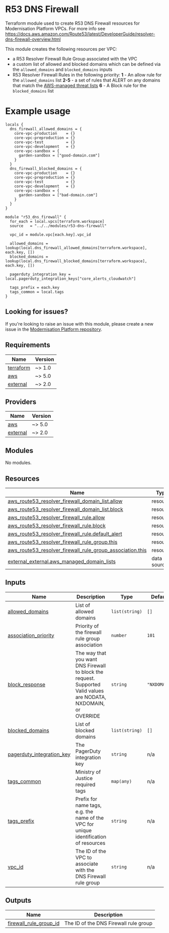 # R53 DNS Firewall

Terraform module used to create R53 DNS Firewall resources for Modernisation Platform VPCs. For more info see https://docs.aws.amazon.com/Route53/latest/DeveloperGuide/resolver-dns-firewall-overview.html

This module creates the following resources per VPC:

- a R53 Resolver Firewall Rule Group associated with the VPC
- a custom list of allowed and blocked domains which can be defined via the `allowed_domains` and `blocked_domains` inputs
- R53 Resolver Firewall Rules in the following priority:
  **1** - An allow rule for the `allowed_domains` list
  **2-5** - a set of rules that ALERT on any domains that match the [AWS-managed threat lists](https://docs.aws.amazon.com/Route53/latest/DeveloperGuide/resolver-dns-firewall-managed-domain-lists.html)
  **6** - A Block rule for the `blocked_domains` list

# Example usage

```
locals {
  dns_firewall_allowed_domains = {
    core-vpc-production    = {}
    core-vpc-preproduction = {}
    core-vpc-test          = {}
    core-vpc-development   = {}
    core-vpc-sandbox = {
      garden-sandbox = ["good-domain.com"]
    }
  }
  dns_firewall_blocked_domains = {
    core-vpc-production    = {}
    core-vpc-preproduction = {}
    core-vpc-test          = {}
    core-vpc-development   = {}
    core-vpc-sandbox = {
      garden-sandbox = ["bad-domain.com"]
    }
  }
}

module "r53_dns_firewall" {
  for_each = local.vpcs[terraform.workspace]
  source   = "../../modules/r53-dns-firewall"

  vpc_id = module.vpc[each.key].vpc_id

  allowed_domains = lookup(local.dns_firewall_allowed_domains[terraform.workspace], each.key, [])
  blocked_domains = lookup(local.dns_firewall_blocked_domains[terraform.workspace], each.key, [])

  pagerduty_integration_key = local.pagerduty_integration_keys["core_alerts_cloudwatch"]

  tags_prefix = each.key
  tags_common = local.tags
}
```

## Looking for issues?
If you're looking to raise an issue with this module, please create a new issue in the [Modernisation Platform repository](https://github.com/ministryofjustice/modernisation-platform/issues).

<!-- BEGIN_TF_DOCS -->
## Requirements

| Name | Version |
|------|---------|
| <a name="requirement_terraform"></a> [terraform](#requirement\_terraform) | ~> 1.0 |
| <a name="requirement_aws"></a> [aws](#requirement\_aws) | ~> 5.0 |
| <a name="requirement_external"></a> [external](#requirement\_external) | ~> 2.0 |

## Providers

| Name | Version |
|------|---------|
| <a name="provider_aws"></a> [aws](#provider\_aws) | ~> 5.0 |
| <a name="provider_external"></a> [external](#provider\_external) | ~> 2.0 |

## Modules

No modules.

## Resources

| Name | Type |
|------|------|
| [aws_route53_resolver_firewall_domain_list.allow](https://registry.terraform.io/providers/hashicorp/aws/latest/docs/resources/route53_resolver_firewall_domain_list) | resource |
| [aws_route53_resolver_firewall_domain_list.block](https://registry.terraform.io/providers/hashicorp/aws/latest/docs/resources/route53_resolver_firewall_domain_list) | resource |
| [aws_route53_resolver_firewall_rule.allow](https://registry.terraform.io/providers/hashicorp/aws/latest/docs/resources/route53_resolver_firewall_rule) | resource |
| [aws_route53_resolver_firewall_rule.block](https://registry.terraform.io/providers/hashicorp/aws/latest/docs/resources/route53_resolver_firewall_rule) | resource |
| [aws_route53_resolver_firewall_rule.default_alert](https://registry.terraform.io/providers/hashicorp/aws/latest/docs/resources/route53_resolver_firewall_rule) | resource |
| [aws_route53_resolver_firewall_rule_group.this](https://registry.terraform.io/providers/hashicorp/aws/latest/docs/resources/route53_resolver_firewall_rule_group) | resource |
| [aws_route53_resolver_firewall_rule_group_association.this](https://registry.terraform.io/providers/hashicorp/aws/latest/docs/resources/route53_resolver_firewall_rule_group_association) | resource |
| [external_external.aws_managed_domain_lists](https://registry.terraform.io/providers/hashicorp/external/latest/docs/data-sources/external) | data source |

## Inputs

| Name | Description | Type | Default | Required |
|------|-------------|------|---------|:--------:|
| <a name="input_allowed_domains"></a> [allowed\_domains](#input\_allowed\_domains) | List of allowed domains | `list(string)` | `[]` | no |
| <a name="input_association_priority"></a> [association\_priority](#input\_association\_priority) | Priority of the firewall rule group association | `number` | `101` | no |
| <a name="input_block_response"></a> [block\_response](#input\_block\_response) | The way that you want DNS Firewall to block the request. Supported Valid values are NODATA, NXDOMAIN, or OVERRIDE | `string` | `"NXDOMAIN"` | no |
| <a name="input_blocked_domains"></a> [blocked\_domains](#input\_blocked\_domains) | List of blocked domains | `list(string)` | `[]` | no |
| <a name="input_pagerduty_integration_key"></a> [pagerduty\_integration\_key](#input\_pagerduty\_integration\_key) | The PagerDuty integration key | `string` | n/a | yes |
| <a name="input_tags_common"></a> [tags\_common](#input\_tags\_common) | Ministry of Justice required tags | `map(any)` | n/a | yes |
| <a name="input_tags_prefix"></a> [tags\_prefix](#input\_tags\_prefix) | Prefix for name tags, e.g. the name of the VPC for unique identification of resources | `string` | n/a | yes |
| <a name="input_vpc_id"></a> [vpc\_id](#input\_vpc\_id) | The ID of the VPC to associate with the DNS Firewall rule group | `string` | n/a | yes |

## Outputs

| Name | Description |
|------|-------------|
| <a name="output_firewall_rule_group_id"></a> [firewall\_rule\_group\_id](#output\_firewall\_rule\_group\_id) | The ID of the DNS Firewall rule group |
<!-- END_TF_DOCS -->